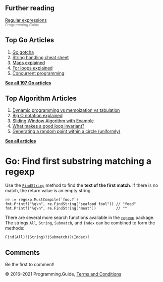 <span class="underline"></span>

<span class="underline"></span>

Further reading
---------------

[Regular expressions](regexp-cheat-sheet.html)  
<span style="color: grey; font-style: italic; font-size: smaller">Programming.Guide</span>

Top Go Articles
---------------

1.  [Go gotcha](go-gotcha.html)
2.  [String handling cheat sheet](string-functions-reference-cheat-sheet.html)
3.  [Maps explained](maps-explained.html)
4.  [For loops explained](for-loop.html)
5.  [Concurrent programming](go-concurrency-tutorial.html)

[**See all 197 Go articles**](index.html)

<span class="underline"></span>

Top Algorithm Articles
----------------------

1.  [Dynamic programming vs memoization vs tabulation](../dynamic-programming-vs-memoization-vs-tabulation.html)
2.  [Big O notation explained](../big-o-notation-explained.html)
3.  [Sliding Window Algorithm with Example](../sliding-window-example.html)
4.  [What makes a good loop invariant?](../what-makes-a-good-loop-invariant.html)
5.  [Generating a random point within a circle (uniformly)](../random-point-within-circle.html)

[**See all articles**](../index.html)

Go: Find first substring matching a regexp
==========================================

Use the [`FindString`](https://golang.org/pkg/regexp/#Regexp.FindString) method to find the **text of the first match**. If there is no match, the return value is an empty string.

    re := regexp.MustCompile(`foo.?`)
    fmt.Printf("%q\n", re.FindString("seafood fool")) // "food"
    fmt.Printf("%q\n", re.FindString("meat"))         // ""

There are several more search functions available in the [`regexp`](https://golang.org/pkg/regexp/) package. The strings `All`, `String`, `Submatch`, and `Index` can be combined to form the methods:

    Find(All)?(String)?(Submatch)?(Index)?

Comments
--------

Be the first to comment!

© 2016–2021 Programming.Guide, [Terms and Conditions](../terms-and-conditions.html)
